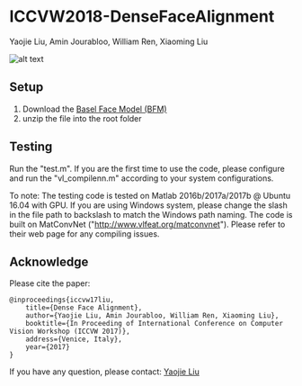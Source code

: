 # ICCVW2018-DenseFaceAlignment
Yaojie Liu, Amin Jourabloo, William Ren, Xiaoming Liu

![alt text](http://www.cse.msu.edu/~liuyaoj1/images/project-iccvw17.png)

## Setup
1. Download the [Basel Face Model (BFM)](http://faces.cs.unibas.ch/bfm/main.php?nav=1-0&id=basel_face_model)
2. unzip the file into the root folder

## Testing
Run the "test.m". 
If you are the first time to use the code, please configure and run the "vl_compilenn.m" according to your system configurations.

To note:
The testing code is tested on Matlab 2016b/2017a/2017b @ Ubuntu 16.04 with GPU. If you are using Windows system, please
change the slash in the file path to backslash to match the Windows path naming.
The code is built on MatConvNet ("http://www.vlfeat.org/matconvnet"). Please refer to their web page for any compiling issues.

## Acknowledge
Please cite the paper:

    @inproceedings{iccvw17liu,
        title={Dense Face Alignment},
        author={Yaojie Liu, Amin Jourabloo, William Ren, Xiaoming Liu},
        booktitle={In Proceeding of International Conference on Computer Vision Workshop (ICCVW 2017)},
        address={Venice, Italy},
        year={2017}
    }   
   
If you have any question, please contact: [Yaojie Liu](liuyaoj1@cse.msu.edu)

